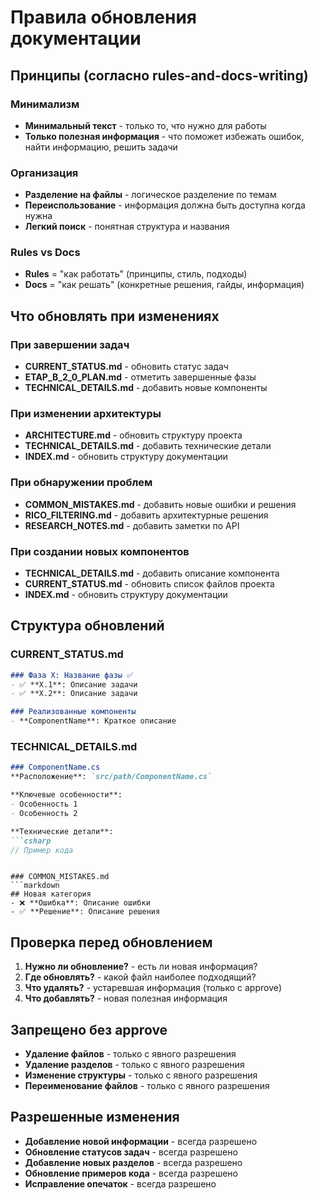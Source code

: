 # Правила обновления документации

## Принципы (согласно rules-and-docs-writing)

### Минимализм
- **Минимальный текст** - только то, что нужно для работы
- **Только полезная информация** - что поможет избежать ошибок, найти информацию, решить задачи

### Организация
- **Разделение на файлы** - логическое разделение по темам
- **Переиспользование** - информация должна быть доступна когда нужна
- **Легкий поиск** - понятная структура и названия

### Rules vs Docs
- **Rules** = "как работать" (принципы, стиль, подходы)
- **Docs** = "как решать" (конкретные решения, гайды, информация)

## Что обновлять при изменениях

### При завершении задач
- **CURRENT_STATUS.md** - обновить статус задач
- **ETAP_B_2_0_PLAN.md** - отметить завершенные фазы
- **TECHNICAL_DETAILS.md** - добавить новые компоненты

### При изменении архитектуры
- **ARCHITECTURE.md** - обновить структуру проекта
- **TECHNICAL_DETAILS.md** - добавить технические детали
- **INDEX.md** - обновить структуру документации

### При обнаружении проблем
- **COMMON_MISTAKES.md** - добавить новые ошибки и решения
- **RICO_FILTERING.md** - добавить архитектурные решения
- **RESEARCH_NOTES.md** - добавить заметки по API

### При создании новых компонентов
- **TECHNICAL_DETAILS.md** - добавить описание компонента
- **CURRENT_STATUS.md** - обновить список файлов проекта
- **INDEX.md** - обновить структуру документации

## Структура обновлений

### CURRENT_STATUS.md
```markdown
### Фаза X: Название фазы ✅
- ✅ **X.1**: Описание задачи
- ✅ **X.2**: Описание задачи

### Реализованные компоненты
- **ComponentName**: Краткое описание
```

### TECHNICAL_DETAILS.md
```markdown
### ComponentName.cs
**Расположение**: `src/path/ComponentName.cs`

**Ключевые особенности**:
- Особенность 1
- Особенность 2

**Технические детали**:
```csharp
// Пример кода
```
```

### COMMON_MISTAKES.md
```markdown
## Новая категория
- ❌ **Ошибка**: Описание ошибки
- ✅ **Решение**: Описание решения
```

## Проверка перед обновлением

1. **Нужно ли обновление?** - есть ли новая информация?
2. **Где обновлять?** - какой файл наиболее подходящий?
3. **Что удалять?** - устаревшая информация (только с approve)
4. **Что добавлять?** - новая полезная информация

## Запрещено без approve

- **Удаление файлов** - только с явного разрешения
- **Удаление разделов** - только с явного разрешения  
- **Изменение структуры** - только с явного разрешения
- **Переименование файлов** - только с явного разрешения

## Разрешенные изменения

- **Добавление новой информации** - всегда разрешено
- **Обновление статусов задач** - всегда разрешено
- **Добавление новых разделов** - всегда разрешено
- **Обновление примеров кода** - всегда разрешено
- **Исправление опечаток** - всегда разрешено
